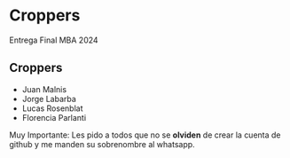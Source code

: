 # Croppers
Entrega Final MBA 2024

## Croppers

* Juan Malnis
* Jorge Labarba
* Lucas Rosenblat
* Florencia Parlanti

Muy Importante: Les pido a todos que no se **olviden** de crear la cuenta de github y me manden su sobrenombre al whatsapp.

